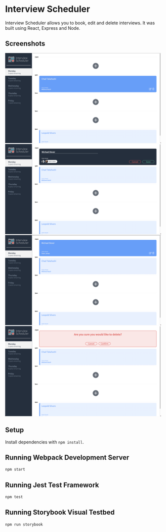 # Interview Scheduler
Interview Scheduler allows you to book, edit and delete interviews. It was built using React, Express and Node.
## Screenshots

!["Homepage"](https://github.com/mdever93/scheduler/blob/master/docs/homepage.png?raw=true)
!["Booking an interview"](https://github.com/mdever93/scheduler/blob/master/docs/booking-interview.png?raw=true)
!["Here we can see the interview we just booked"](https://github.com/mdever93/scheduler/blob/master/docs/new-interview.png?raw=true)
!["Deleting an interview requires the user to confirm they want to delete their interview"](https://github.com/mdever93/scheduler/blob/master/docs/deleting-interview.png?raw=true)

## Setup

Install dependencies with `npm install`.

## Running Webpack Development Server

```sh
npm start
```

## Running Jest Test Framework

```sh
npm test
```

## Running Storybook Visual Testbed

```sh
npm run storybook
```
